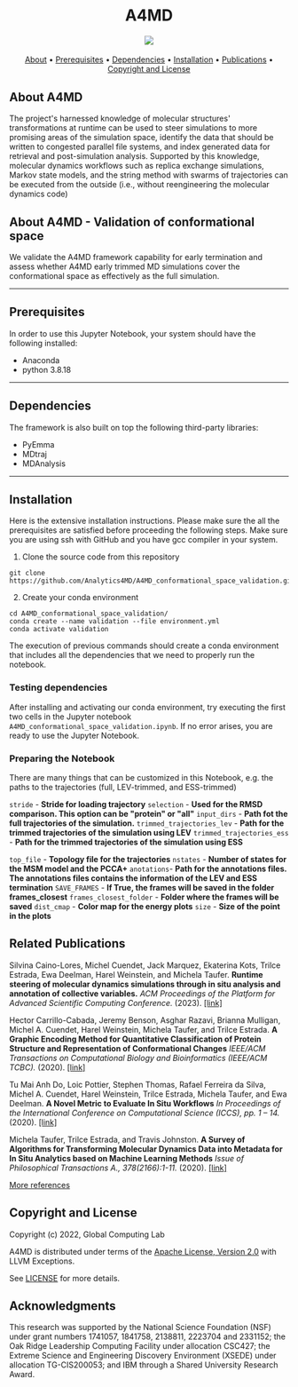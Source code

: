 <h1 align="center">  
  A4MD
  <h4 align="center">

  <a href="https://analytics4md.org/"><img src="https://avatars.githubusercontent.com/u/32650548?s=200&v=4"/></a>

  </h4>
</h1>

<p align="center">
  <a href="#about">About</a> •
  <a href="#prerequisites">Prerequisites</a> •
  <a href="#dependencies">Dependencies</a> •
  <a href="#installation">Installation</a> •
  <a href="#related-publications">Publications</a> •
  <a href="#copyright-and-license">Copyright and License</a>
</p>

## About A4MD

The project's harnessed knowledge of molecular structures' transformations at runtime can be used to steer simulations to more promising areas of the simulation space, identify the data that should be written to congested parallel file systems, and index generated data for retrieval and post-simulation analysis. Supported by this knowledge, molecular dynamics workflows such as replica exchange simulations, Markov state models, and the string method with swarms of trajectories can be executed from the outside (i.e., without reengineering the molecular dynamics code) 

## About A4MD - Validation of conformational space

We validate the A4MD framework capability for early termination and assess whether A4MD early trimmed MD simulations cover the conformational space as effectively as the full simulation.

---
## Prerequisites

In order to use this Jupyter Notebook, your system should have the following installed:
- Anaconda
- python 3.8.18

---
## Dependencies

The framework is also built on top the following third-party libraries: 
- PyEmma
- MDtraj
- MDAnalysis

---
## Installation

Here is the extensive installation instructions. Please make sure the all the prerequisites are satisfied before proceeding the following steps.
Make sure you are using ssh with GitHub and you have gcc compiler in your system. 

1. Clone the source code from this repository

```
git clone https://github.com/Analytics4MD/A4MD_conformational_space_validation.git
```

2. Create your conda environment 

```
cd A4MD_conformational_space_validation/
conda create --name validation --file environment.yml
conda activate validation
```
The execution of previous commands should create a conda environment that includes all the dependencies that we need to properly run the notebook.

### Testing dependencies
After installing and activating our conda environment, try executing the first two cells in the Jupyter notebook `A4MD_conformational_space_validation.ipynb`. If no error arises, you are ready to use the Jupyter Notebook. 


### Preparing the Notebook

There are many things that can be customized in this Notebook, e.g. the paths to the trajectories (full, LEV-trimmed, and ESS-trimmed)

`stride` - **Stride for loading trajectory**
`selection` - **Used for the RMSD comparison. This option can be "protein" or "all"**
`input_dirs` - **Path fot the full trajectories of the simulation.**
`trimmed_trajectories_lev` - **Path for the trimmed trajectories of the simulation using LEV**
`trimmed_trajectories_ess` - **Path for the trimmed trajectories of the simulation using ESS**

`top_file` - **Topology file for the trajectories**
`nstates` - **Number of states for the MSM model and the PCCA+**
`anotations`- **Path for the annotations files. The annotations files contains the information of the LEV and ESS termination**
`SAVE_FRAMES` - **If True, the frames will be saved in the folder frames_closest**
`frames_closest_folder` - **Folder where the frames will be saved**
`dist_cmap` - **Color map for the energy plots**
`size` - **Size of the point in the plots**


## Related Publications

<i class="fa fa-file-text-o"></i> Silvina Caino-Lores, Michel Cuendet, Jack Marquez, Ekaterina Kots, Trilce Estrada, Ewa Deelman, Harel Weinstein, and Michela Taufer.
<b>Runtime steering of molecular dynamics simulations through in situ analysis and annotation of collective variables.</b>
<i>ACM Proceedings of the Platform for Advanced Scientific Computing Conference.</i>
(2023). <a href="https://dl.acm.org/doi/pdf/10.1145/3592979.3593420" target="_blank">[link]</a>

<i class="fa fa-file-text-o"></i> Hector Carrillo-Cabada, Jeremy Benson, Asghar Razavi, Brianna Mulligan, Michel A. Cuendet, Harel Weinstein, Michela Taufer, and Trilce Estrada.
<b>A Graphic Encoding Method for Quantitative Classification of Protein Structure and Representation of Conformational Changes</b>
<i>IEEE/ACM Transactions on Computational Biology and Bioinformatics (IEEE/ACM TCBC).</i>
(2020). <a href="https://ieeexplore.ieee.org/document/8859247/" target="_blank">[link]</a>

<i class="fa fa-file-text-o"></i> Tu Mai Anh Do, Loic Pottier, Stephen Thomas, Rafael Ferreira da Silva, Michel A. Cuendet, Harel Weinstein, Trilce Estrada, Michela Taufer, and Ewa Deelman.
<b>A Novel Metric to Evaluate In Situ Workflows</b>
<i>In Proceedings of the International Conference on Computational Science (ICCS), pp. 1 – 14.</i>
(2020). <a href="https://scitech.isi.edu/wordpress/wp-content/papercite-data/pdf/do2020iccs.pdf" target="_blank">[link]</a>

<i class="fa fa-file-text-o"></i> Michela Taufer, Trilce Estrada, and Travis Johnston.
<b>A Survey of Algorithms for Transforming Molecular Dynamics Data into Metadata for In Situ Analytics based on Machine Learning Methods</b>
<i>Issue of Philosophical Transactions A., 378(2166):1-11.</i>
(2020). <a href="https://royalsocietypublishing.org/doi/full/10.1098/rsta.2019.0063" target="_blank">[link]</a>

[More references](https://analytics4md.org/)

## Copyright and License


Copyright (c) 2022, Global Computing Lab

A4MD is distributed under terms of the [Apache License, Version 2.0](http://www.apache.org/licenses/LICENSE-2.0) with LLVM Exceptions.

See [LICENSE](https://github.com/Analytics4MD/A4MD/blob/PASC/LICENSE) for more details.

## Acknowledgments

This research was supported by the National Science Foundation (NSF) under grant numbers 1741057, 1841758, 2138811, 2223704 and 2331152; 
the Oak Ridge Leadership Computing Facility under allocation CSC427; 
the Extreme Science and Engineering Discovery Environment (XSEDE) under allocation TG-CIS200053;
and IBM through a Shared University Research Award.
